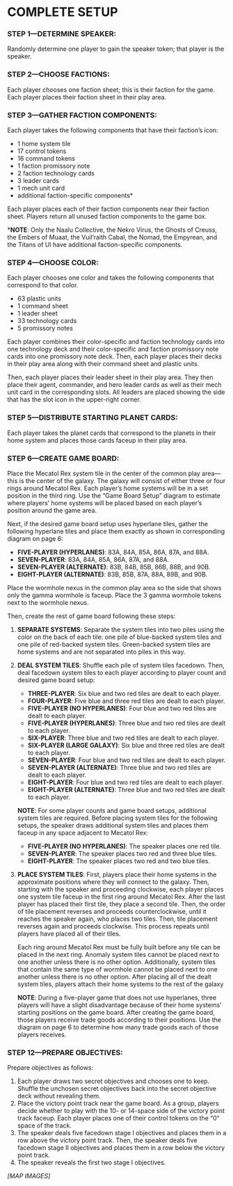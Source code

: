 # COMPLETE SETUP

### STEP 1—DETERMINE SPEAKER:

Randomly determine one player to gain the speaker token; that player is the speaker.

### STEP 2—CHOOSE FACTIONS:

Each player chooses one faction sheet; this is their faction for the game. Each player places their faction sheet in their play area.

### STEP 3—GATHER FACTION COMPONENTS:

Each player takes the following components that have their faction’s icon:
* 1 home system tile
* 17 control tokens
* 16 command tokens
* 1 faction promissory note
* 2 faction technology cards
* 3 leader cards
* 1 mech unit card
* additional faction-specific components*

Each player places each of their faction components near their faction sheet. Players return all unused faction components to the game box.

***NOTE**: Only the Naalu Collective, the Nekro Virus, the Ghosts of Creuss, the Embers of Muaat, the Vuil’raith Cabal, the Nomad, the Empyrean, and the Titans of Ul have additional faction-specific components.

### STEP 4—CHOOSE COLOR:

Each player chooses one color and takes the following components that correspond to that color.
* 63 plastic units
* 1 command sheet
* 1 leader sheet
* 33 technology cards
* 5 promissory notes

Each player combines their color-specific and faction technology cards into one technology deck and their color-specific and faction promissory note cards into one promissory note deck. Then, each player places their decks in their play area along with their command sheet and plastic units.

Then, each player places their leader sheet in their play area. They then place their agent, commander, and hero leader cards as well as their mech unit card in the corresponding slots. All leaders are placed showing the side that has the slot icon in the upper-right corner.

### STEP 5—DISTRIBUTE STARTING PLANET CARDS:

Each player takes the planet cards that correspond to the planets in their home system and places those cards faceup in their play area.

### STEP 6—CREATE GAME BOARD:

Place the Mecatol Rex system tile in the center of the common play area—this is the center of the galaxy. The galaxy will consist of either three or four rings around Mecatol Rex. Each player’s home systems will be in a set position in the third ring. Use the “Game Board Setup” diagram to estimate where players’ home systems will be placed based on each player’s position around the game area.

Next, if the desired game board setup uses hyperlane tiles, gather the following hyperlane tiles and place them exactly as shown in corresponding diagram on page 6:

* **FIVE-PLAYER (HYPERLANES)**: 83A, 84A, 85A, 86A,
87A, and 88A.
* **SEVEN-PLAYER**: 83A, 84A, 85A, 86A, 87A, and 88A.
* **SEVEN-PLAYER (ALTERNATE)**: 83B, 84B, 85B, 86B, 88B,
and 90B.
* **EIGHT-PLAYER (ALTERNATE)**: 83B, 85B, 87A, 88A, 89B,
and 90B.

Place the wormhole nexus in the common play area so the side that shows only the gamma wormhole is faceup. Place the 3 gamma wormhole tokens next to the wormhole nexus.

Then, create the rest of game board following these steps:

1. **SEPARATE SYSTEMS**: Separate the system tiles into two piles using the color on the back of each tile: one pile of blue-backed system tiles and one pile of red-backed system tiles. Green-backed system tiles are home systems and are not separated into piles in this way.
2. **DEAL SYSTEM TILES**: Shuffle each pile of system tiles facedown. Then, deal facedown system tiles to each player according to player count and desired game board setup:
   * **THREE-PLAYER**: Six blue and two red tiles are dealt to each player.
   * **FOUR-PLAYER**: Five blue and three red tiles are dealt to each player.
   * **FIVE-PLAYER (NO HYPERLANES)**: Four blue and two red tiles are dealt to each player.
   * **FIVE-PLAYER (HYPERLANES)**: Three blue and two red tiles are dealt to each player.
   * **SIX-PLAYER**: Three blue and two red tiles are dealt to each player.
   * **SIX-PLAYER (LARGE GALAXY)**: Six blue and three red tiles are dealt to each player.
   * **SEVEN-PLAYER**: Four blue and two red tiles are dealt to each player.
   * **SEVEN-PLAYER (ALTERNATE)**: Three blue and two red tiles are dealt to each player.
   * **EIGHT-PLAYER**: Four blue and two red tiles are dealt to each player.
   * **EIGHT-PLAYER (ALTERNATE)**: Three blue and two red tiles are dealt to each player.

    **NOTE**: For some player counts and game board setups, additional
    system tiles are required. Before placing system tiles for the
    following setups, the speaker draws additional system tiles and
    places them faceup in any space adjacent to Mecatol Rex:

   * **FIVE-PLAYER (NO HYPERLANES)**: The speaker places one red tile.
   * **SEVEN-PLAYER**: The speaker places two red and three blue tiles.
   * **EIGHT-PLAYER**: The speaker places two red and two blue tiles.
3. **PLACE SYSTEM TILES**: First, players place their home systems in the approximate positions where they will connect to the galaxy. Then, starting with the speaker and proceeding clockwise, each player places one system tile faceup in the first ring around Mecatol Rex. After the last player has placed their first tile, they place a second tile. Then, the order of tile placement reverses and proceeds counterclockwise,
until it reaches the speaker again, who places two tiles. Then,
tile placement reverses again and proceeds clockwise. This process repeats until players have placed all of their tiles.

    Each ring around Mecatol Rex must be fully built before any tile can be placed in the next ring. Anomaly system tiles cannot be placed next to one another unless there is no other option. Additionally, system tiles that contain the same type of wormhole cannot be placed next to one another unless there is no other option. After placing all of the dealt system tiles, players attach their home systems to the rest of the galaxy

    **NOTE**: During a five-player game that does not use hyperlanes,
    three players will have a slight disadvantage because of their home systems’ starting positions on the game board. After creating the game board, those players receive trade goods according to their positions. Use the diagram on page 6 to determine how many trade goods each of those players receives.

### STEP 12—PREPARE OBJECTIVES:

Prepare objectives as follows:

1. Each player draws two secret objectives and chooses one to keep. Shuffle the unchosen secret objectives back into the secret objective deck without revealing them.
2. Place the victory point track near the game board. As a group, players decide whether to play with the 10- or 14-space side of the victory point track faceup. Each player places one of their control tokens on the “0” space of the track.
3. The speaker deals five facedown stage I objectives and places them in a row above the victory point track. Then, the speaker deals five facedown stage II objectives and places them in a row below the victory point track.
4. The speaker reveals the first two stage I objectives.

_[MAP IMAGES]_